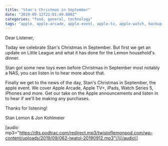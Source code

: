 ```yaml
---
title: "Stan's Christmas in September"
date: "2019-09-12T21:01:49.000Z"
categories: "food, general, technology"
tags: "apple, apple-arcade, apple-event, apple-tv, apple-watch, backup, baseball, computer, iphone, jon-kohlmeier, life-with-a-twist-of-lemon, little-league, stan-lemon, taco-bell, wendys"
---
```


Dear Listener,

Today we celebrate Stan's Christmas in September. But first we get an update on Little League and what it has done for the Lemon household's dinner.

Stan got some new toys even before Christmas in September most notably a NAS, you can listen in to hear more about that.

Finally we get to the news of the day, Stan's Christmas in September, the apple event. We cover Apple Arcade, Apple TV+, iPads, Watch Series 5, iPhones and more. Get our take on the Apple announcements and listen in to hear if we'll be making any purchases.

Thanks for listening!

Stan Lemon & Jon Kohlmeier

\[audio mp3="https://dts.podtrac.com/redirect.mp3/twistoflemonpod.com/wp-content/uploads/2019/09/062-lwatol-20190912.mp3"\]\[/audio\]
